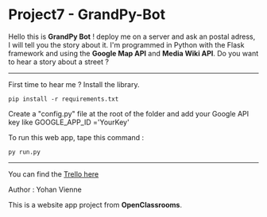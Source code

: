 # Project7 - GrandPy-Bot

Hello this is **GrandPy Bot** ! deploy me on a server and ask an postal adress, I will tell you the story about it.
I'm programmed in Python with the Flask framework and using the **Google Map API** and **Media Wiki API**.
Do you want to hear a story about a street ?


----------


First time to hear me ? Install the library.

    pip install -r requirements.txt

Create a "config.py" file at the root of the folder and add your Google API key like GOOGLE_APP_ID ='YourKey'

To run this web app, tape this command :

    py run.py

----------
You can find the [Trello here](https://trello.com/b/lmEGDppK/project7-grandpy-bot)

Author : Yohan Vienne

This is a website app project from **OpenClassrooms**.